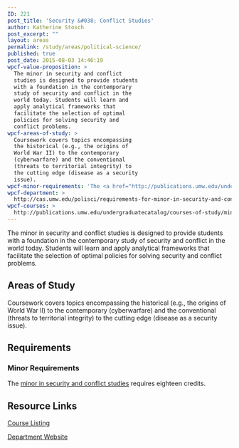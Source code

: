 ```yaml
---
ID: 221
post_title: 'Security &#038; Conflict Studies'
author: Katherine Stosch
post_excerpt: ""
layout: areas
permalink: /study/areas/political-science/
published: true
post_date: 2015-08-03 14:46:19
wpcf-value-proposition: >
  The minor in security and conflict
  studies is designed to provide students
  with a foundation in the contemporary
  study of security and conflict in the
  world today. Students will learn and
  apply analytical frameworks that
  facilitate the selection of optimal
  policies for solving security and
  conflict problems.
wpcf-areas-of-study: >
  Coursework covers topics encompassing
  the historical (e.g., the origins of
  World War II) to the contemporary
  (cyberwarfare) and the conventional
  (threats to territorial integrity) to
  the cutting edge (disease as a security
  issue).
wpcf-minor-requirements: 'The <a href="http://publications.umw.edu/undergraduatecatalog/courses-of-study/minors/security-and-conflict-studies-minor/">minor in security and conflict studies</a> requires eighteen credits.'
wpcf-department: >
  http://cas.umw.edu/polisci/requirements-for-minor-in-security-and-conflict-studies/
wpcf-courses: >
  http://publications.umw.edu/undergraduatecatalog/courses-of-study/minors/security-and-conflict-studies-minor/
---
```

<!-- End Types Custom Fields -->
<!-- End Types Custom Fields -->
<!-- Types Custom Fields: -->

<!-- value-proposition -->
The minor in security and conflict studies is designed to provide students with a foundation in the contemporary study of security and conflict in the world today. Students will learn and apply analytical frameworks that facilitate the selection of optimal policies for solving security and conflict problems.
<!-- End value-proposition -->

<!-- areas-of-study -->
<h2>Areas of Study</h2>Coursework covers topics encompassing the historical (e.g., the origins of World War II) to the contemporary (cyberwarfare) and the conventional (threats to territorial integrity) to the cutting edge (disease as a security issue).
<!-- End areas-of-study -->

<!-- requirements -->
<h2>Requirements</h2>
<!-- minor-requirements -->
<h3>Minor Requirements</h3>The <a href="http://publications.umw.edu/undergraduatecatalog/courses-of-study/minors/security-and-conflict-studies-minor/">minor in security and conflict studies</a> requires eighteen credits.
<!-- End minor-requirements -->

<!-- End requirements -->

<!-- resource-links -->
<h2>Resource Links</h2>
<!-- courses -->
<a href="http://publications.umw.edu/undergraduatecatalog/courses-of-study/minors/security-and-conflict-studies-minor/" class="button">Course Listing</a>
<!-- End courses -->

<!-- department -->
<a href="http://cas.umw.edu/polisci/requirements-for-minor-in-security-and-conflict-studies/" class="button">Department Website</a>
<!-- End department -->

<!-- End resource-links -->

<!-- End Types Custom Fields -->